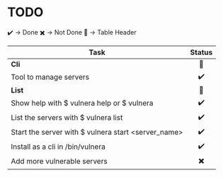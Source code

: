 # TODO

✔️  -> Done
✖️  -> Not Done
🔹 -> Table Header
  

| Task                                                | Status |
|-----------------------------------------------------|:------:|
|                        **Cli**                      |   🔹   |
| Tool to manage servers                              |    ✔️   |
|                        **List**                     |   🔹   |
| Show help with $ vulnera help or $ vulnera          |    ✔️   |
| List the servers with $ vulnera list                |    ✔️   |
| Start the server with $ vulnera start <server_name> |    ✔️   |
| Install as a cli in /bin/vulnera                    |    ✔️   |
| Add more vulnerable servers                         |    ✖️   |

